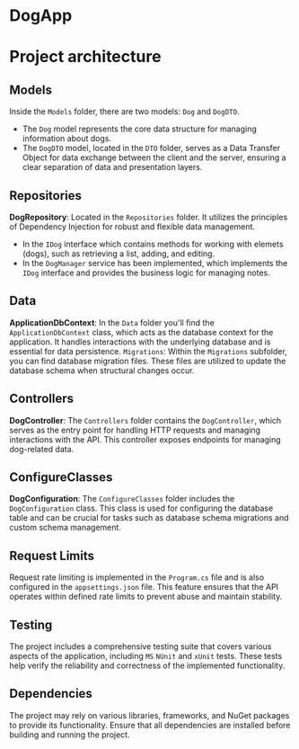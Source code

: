 # DogApp

# Project architecture

## Models

Inside the `Models` folder, there are two models: `Dog` and `DogDTO`.
- The `Dog` model represents the core data structure for managing information about dogs.
- The `DogDTO` model, located in the `DTO` folder, serves as a Data Transfer Object for data exchange between the client and the server, ensuring a clear separation of data and presentation layers.

## Repositories

**DogRepository**: Located in the `Repositories` folder. It utilizes the principles of Dependency Injection for robust and flexible data management.
- In the `IDog` interface which contains methods for working with elemets (dogs), such as retrieving a list, adding, and editing.
- In the `DogManager` service has been implemented, which implements the `IDog` interface and provides the business logic for managing notes. 

## Data

**ApplicationDbContext**: In the `Data` folder you'll find the `ApplicationDbContext` class, which acts as the database context for the application. It handles interactions with the underlying database and is essential for data persistence.
`Migrations`: Within the `Migrations` subfolder, you can find database migration files. These files are utilized to update the database schema when structural changes occur.

## Controllers

**DogController**: The `Controllers` folder contains the `DogController`, which serves as the entry point for handling HTTP requests and managing interactions with the API. This controller exposes endpoints for managing dog-related data.

## ConfigureClasses

**DogConfiguration**: The `ConfigureClasses` folder includes the `DogConfiguration` class. This class is used for configuring the database table and can be crucial for tasks such as database schema migrations and custom schema management.

## Request Limits
Request rate limiting is implemented in the `Program.cs` file and is also configured in the `appsettings.json` file. This feature ensures that the API operates within defined rate limits to prevent abuse and maintain stability.

## Testing

The project includes a comprehensive testing suite that covers various aspects of the application, including `MS` `NUnit` and `xUnit` tests. These tests help verify the reliability and correctness of the implemented functionality.

## Dependencies

The project may rely on various libraries, frameworks, and NuGet packages to provide its functionality. Ensure that all dependencies are installed before building and running the project.
